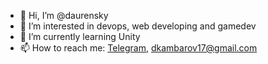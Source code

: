 - 👋 Hi, I’m @daurensky
- 👀 I’m interested in devops, web developing and gamedev
- 🌱 I’m currently learning Unity
- 📫 How to reach me: [Telegram](https://t.me/daurensky), <dkambarov17@gmail.com>
